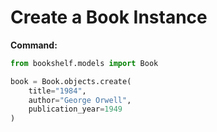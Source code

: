 # Create a Book Instance

**Command:**

```python
from bookshelf.models import Book

book = Book.objects.create(
    title="1984",
    author="George Orwell",
    publication_year=1949
)

